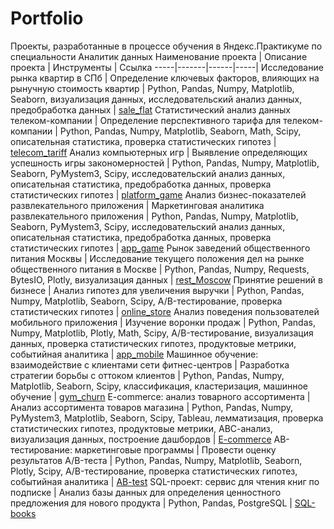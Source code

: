 # Portfolio
Проекты, разработанные в процессе обучения в Яндекс.Практикуме по специальности Аналитик данных
Наименование проекта | Описание проекта | Инструменты | Ссылка
-----|-------|------|-----|
Исследование рынка квартир в СПб | Определение ключевых факторов, влияющих на рынучную стоимость квартир | Python, Pandas, Numpy, Matplotlib, Seaborn, визуализация данных, исследовательский анализ данных, предобработка данных | [sale_flat](https://github.com/SmileJanny/YandexPracticumProjects/tree/main/sale_flat/)
Статистический анализ данных телеком-компании | Определение перспективного тарифа для телеком-компании | Python, Pandas, Numpy, Matplotlib, Seaborn, Math, Scipy, описательная статистика, проверка статистических гипотез | [telecom_tariff](https://github.com/SmileJanny/YandexPracticumProjects/tree/main/telecom_tariff/)
Анализ компьютерных игр | Выявление определяющих успешность игры закономерностей | Python, Pandas, Numpy, Matplotlib, Seaborn, PyMystem3, Scipy, исследовательский анализ данных, описательная статистика, предобработка данных, проверка статистических гипотез | [platform_game](https://github.com/SmileJanny/YandexPracticumProjects/tree/main/platform_game/)
Анализ бизнес-показателей развлекательного приложения | Маркетинговая аналитика развлекательного приложения | Python, Pandas, Numpy, Matplotlib, Seaborn, PyMystem3, Scipy, исследовательский анализ данных, описательная статистика, предобработка данных, проверка статистических гипотез | [app_game](https://github.com/SmileJanny/YandexPracticumProjects/tree/main/app_game/)
Рынок заведений общественного питания Москвы | Исследование текущего положения дел на рынке общественного питания в Москве | Python, Pandas, Numpy, Requests, BytesIO, Plotly, визуализация данных | [rest_Moscow](https://github.com/SmileJanny/YandexPracticumProjects/tree/main/rest_Moscow/)
Принятие решений в бизнесе | Анализ гипотез для увеличения выручки | Python, Pandas, Numpy, Matplotlib, Seaborn, Scipy, A/B-тестирование, проверка статистических гипотез | [online_store](https://github.com/SmileJanny/YandexPracticumProjects/tree/main/online_store/)
Анализ поведения пользователей мобильного приложения | Изучение воронки продаж | Python, Pandas, Numpy, Matplotlib, Plotly, Math, Scipy, A/B-тестирование, визуализация данных, проверка статистических гипотез, продуктовые метрики, событийная аналитика | [app_mobile](https://github.com/SmileJanny/YandexPracticumProjects/tree/main/app_mobile/)
Машинное обучение: взаимодействие с клиентами сети фитнес-центров | Разработка стратегии борьбы с оттоком клиентов | Python, Pandas, Numpy, Matplotlib, Seaborn, Scipy, классификация, кластеризация, машинное обучение | [gym_churn](https://github.com/SmileJanny/YandexPracticumProjects/tree/main/gym_churn/)
E-commerce: анализ товарного ассортимента | Анализ ассортимента товаров магазина | Python, Pandas, Numpy, PyMystem3, Matplotlib, Seaborn, Scipy, Tableau, лемматизация, проверка статистических гипотез, продуктовые метрики, АВС-анализ, визуализация данных, построение дашбордов | [E-commerce](https://github.com/SmileJanny/YandexPracticumProjects/blob/main/E-commerce/)
АВ-тестирование: маркетинговые программы | Провести оценку результатов A/B-теста | Python, Pandas, Numpy, Matplotlib, Seaborn, Plotly, Scipy, A/B-тестирование, проверка статистических гипотез, событийная аналитика | [AB-test](https://github.com/SmileJanny/YandexPracticumProjects/blob/main/AB-test/)
SQL-проект: сервис для чтения книг по подписке | Анализ базы данных для определения ценностного предложения для нового продукта | Python, Pandas, PostgreSQL | [SQL-books](https://github.com/SmileJanny/YandexPracticumProjects/tree/main/SQL-project/)
